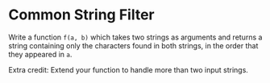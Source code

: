 # Common String Filter

Write a function `f(a, b)` which takes two strings as arguments and returns a string containing only the characters found in both strings, in the order that they appeared in `a`.

Extra credit: Extend your function to handle more than two input strings.
